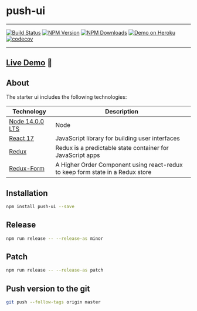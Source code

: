 # push-ui

---

[![Build Status](https://api.travis-ci.org/wearepush/push-ui.svg?branch=master&style=flat-square)](https://travis-ci.org/wearepush/push-ui)
[![NPM Version](https://img.shields.io/npm/v/push-ui.svg?style=flat)](https://www.npmjs.com/package/push-ui)
[![NPM Downloads](https://img.shields.io/npm/dm/push-ui.svg?style=flat)](https://npmcharts.com/compare/push-ui?minimal=true)
[![Demo on Heroku](https://img.shields.io/badge/push-ui.svg?style=flat-square)](https://push-ui.herokuapp.com)
[![codecov](https://codecov.io/gh/wearepush/push-ui/branch/master/graph/badge.svg)](https://codecov.io/gh/wearepush/push-ui)

---

## [Live Demo](https://push-ui.herokuapp.com) :eyes:

## About

The starter ui includes the following technologies:

| Technology                                    | Description                                                                    |
| --------------------------------------------- | ------------------------------------------------------------------------------ |
| [Node 14.0.0 LTS](https://nodejs.org/en/)     | Node                                                                           |
| [React 17](https://github.com/facebook/react) | JavaScript library for building user interfaces                                |
| [Redux](http://redux.js.org/)                 | Redux is a predictable state container for JavaScript apps                     |
| [Redux-Form](http://redux-form.com)           | A Higher Order Component using react-redux to keep form state in a Redux store |

## Installation

```bash
npm install push-ui --save
```

## Release

```bash
npm run release -- --release-as minor
```

## Patch

```bash
npm run release -- --release-as patch
```


## Push version to the git

```bash
git push --follow-tags origin master
```
